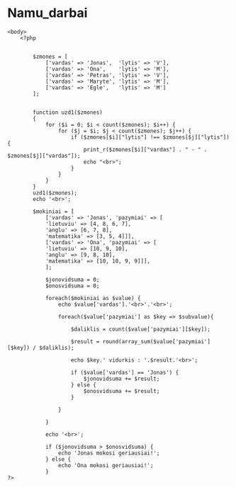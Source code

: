 # Namu_darbai

<!DOCTYPE html>
<html>
    <head>
        <title>Puslapio antraštė</title>
        <meta charset="utf-8">
    </head>
    
    <body>
        <?php


            $zmones = [
                ['vardas' => 'Jonas',  'lytis' => 'V'],
                ['vardas' => 'Ona',    'lytis' => 'M'],
                ['vardas' => 'Petras', 'lytis' => 'V'],
                ['vardas' => 'Maryte', 'lytis' => 'M'],
                ['vardas' => 'Egle',   'lytis' => 'M']
            ];


            function uzd1($zmones)
            {
                for ($i = 0; $i < count($zmones); $i++) {
                    for ($j = $i; $j < count($zmones); $j++) {
                        if ($zmones[$i]["lytis"] !== $zmones[$j]["lytis"]) {
                            print_r($zmones[$i]["vardas"] . " - " . $zmones[$j]["vardas"]);
                            echo "<br>";
                        }
                    }
                }
            }
            uzd1($zmones);
            echo '<br>';

            $mokiniai = [
                ['vardas' => 'Jonas', 'pazymiai' => [
                'lietuviu' => [4, 8, 6, 7], 
                'anglu' => [6, 7, 8],
                'matematika' => [3, 5, 4]]],
                ['vardas' => 'Ona', 'pazymiai' => [
                'lietuviu' => [10, 9, 10], 
                'anglu' => [9, 8, 10],
                'matematika' => [10, 10, 9, 9]]],
                ];
        
                $jonovidsuma = 0;
                $onosvidsuma = 0;
        
                foreach($mokiniai as $value) {
                    echo $value['vardas'].'<br>'.'<br>';
                    
                    foreach($value['pazymiai'] as $key => $subvalue){
        
                        $daliklis = count($value['pazymiai'][$key]);
        
                        $result = round(array_sum($value['pazymiai'][$key]) / $daliklis);
        
                        echo $key.' vidurkis : '.$result.'<br>';
        
                        if ($value['vardas'] == 'Jonas') {
                            $jonovidsuma += $result;
                        } else {
                            $onosvidsuma += $result;
                        }         
                        
                    }
                                
                }
        
                echo '<br>';
            
                if ($jonovidsuma > $onosvidsuma) {
                    echo 'Jonas mokosi geriausiai!';
                } else {
                    echo 'Ona mokosi geriausiai!';
                }
    ?>
    
</html>